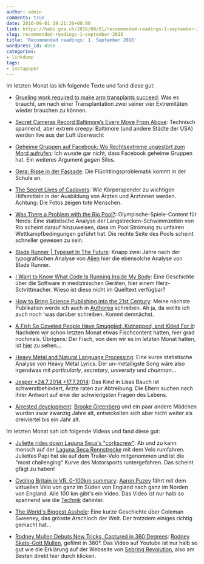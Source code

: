 ```yaml
---
author: admin
comments: true
date: 2016-09-01 19:21:36+00:00
link: https://habi.gna.ch/2016/09/01/recommended-readings-1-september-2016/
slug: recommended-readings-1-september-2016
title: 'Recommended readings: 1. September 2016'
wordpress_id: 4556
categories:
- linkdump
tags:
- instapaper
---
```


Im letzten Monat las ich folgende Texte und fand diese gut:





  * [Grueling work required to make arm transplants succeed](https://www.statnews.com/2016/08/23/double-arm-transplant/): Was es braucht, um nach einer Transplantation zwei seiner vier Extremitäten wieder brauchen zu können.


  * [Secret Cameras Record Baltimore’s Every Move From Above](https://www.bloomberg.com/features/2016-baltimore-secret-surveillance/): Technisch spannend, aber extrem creepy: Baltimore (und andere Städte der USA) werden live aus der Luft überwacht


  * [Geheime Gruppen auf Facebook: Wo Rechtsextreme ungestört zum Mord aufrufen](http://www.tagesspiegel.de/themen/reportage/geheime-gruppen-auf-facebook-wo-rechtsextreme-ungestoert-zum-mord-aufrufen/14008436.html): Ich wusste gar nicht, dass Facebook geheime Gruppen hat. Ein weiteres Argument _gegen_ Silos.


  * [Gera: Risse in der Fassade](http://www.zeit.de/zeit-magazin/2016/32/fluechtlingskrise-fluechtlinge-thueringen-gymnasium-gera-theater): Die Flüchtlingsproblematik kommt in der Schule an.


  * [The Secret Lives of Cadavers](http://news.nationalgeographic.com/2016/07/body-donation-cadavers-anatomy-medical-education/): Wie Körperspender zu wichtigen Hilfsmitteln in der Ausbildung von Ärzten und Ärztinnen werden. Achtung: Die Fotos zeigen tote Menschen.


  * [Was There a Problem with the Rio Pool?](https://swimswam.com/problem-rio-pool/): Olympische-Spiele-Content für Nerds: Eine statistische Analyse der Langstrecken-Schwimmzeiten von Rio scheint darauf hinzuweisen, dass im Pool Strömung zu unfairen Wettkampfbedingungen geführt hat. Die rechte Seite des Pools scheint schneller gewesen zu sein.


  * [Blade Runner | Typeset In The Future](https://typesetinthefuture.com/2016/06/19/bladerunner/): Knapp zwei Jahre nach der typografischen Analyse von [Alien](https://typesetinthefuture.com/2014/12/01/alien/) hier die ebensolche Analyse von Blade Runner.


  * [I Want to Know What Code Is Running Inside My Body](https://www.wired.com/2016/02/i-want-to-know-what-code-is-running-inside-my-body/): Eine Geschichte über die Software in medizinischen Geräten, hier einem Herz-Schrittmacher. Wieso ist diese nicht im Quelltext verfügbar?


  * [How to Bring Science Publishing into the 21st Century](http://blogs.scientificamerican.com/guest-blog/how-to-bring-science-publishing-into-the-21st-century/): Meine nächste Publikation werde ich auch in [Authorea](https://www.authorea.com) schreiben. Ah ja, da wollte ich auch noch 'was darüber schreiben. Kommt demnächst. 


  * [A Fish So Coveted People Have Smuggled, Kidnapped, and Killed For It](https://blog.longreads.com/2016/07/18/a-fish-so-coveted-people-have-smuggled-kidnapped-and-killed-for-it/): Nachdem wir schon letzten Monat etwas Fischcontent hatten, hier grad nochmals. Übrigens: Der Fisch, von dem wir es im letzten Monat hatten, ist [hier](https://vimeo.com/179027348) zu sehen...


  * [Heavy Metal and Natural Language Processing](http://www.degeneratestate.org/posts/2016/Apr/20/heavy-metal-and-natural-language-processing-part-1/): Eine kurze statistische Analyse von Heavy Metal Lyrics. Der un-metalligste Song wäre also irgendwas mit _particularly_, _secretary_, _university_ und _chairman_...


  * [Jesper *24.7.2014 +17.7.2014](http://www.zeit.de/2016/29/schwangerschaft-baby-herzfehler-behinderung-praenataldiagnostik): Das Kind in Lisas Bauch ist schwerstbehindert, Ärzte raten zur Abtreibung. Die Eltern suchen nach ihrer Antwort auf eine der schwierigsten Fragen des Lebens.


  * [Arrested development](http://mosaicscience.com/story/arrested-development): [Brooke Greenberg](https://en.wikipedia.org/wiki/Brooke_Greenberg) und ein paar andere Mädchen wurden zwar zwanzig Jahre alt, entwickelten sich aber nicht weiter als dreiviertel bis ein Jahr alt. 



Im letzten Monat sah ich folgende Videos und fand diese gut:



  * [Juliette rides down Laguna Seca's "corkscrew"](https://www.youtube.com/watch?v=dcpKNwVKoks): Ab und zu kann mensch auf der [Laguna Seca Rennstrecke](https://en.wikipedia.org/wiki/Mazda_Raceway_Laguna_Seca) mit dem Velo rumfahren. Juliettes Papi hat sie auf dem Trailer-Velo mitgenommen und ist die "most challenging" Kurve des Motorsports runtergefahren. Das scheint gfägt zu haben!


  * [Cycling Britain in VR. 0-100km summary](https://www.youtube.com/watch?v=s1YSjD49JiM&list=PLCpNd0axt1Sf-4dt9W0B17p1_nKITfNfT&index=1): [Aaron Puzey](https://cyclevr.com/home/) fährt mit dem virtuellen Velo von ganz im Süden von England nach ganz im Norden von England. Alle 100 km gibt's ein Video. Das Video ist nur halb so spannend wie die [Technik](https://cyclevr.com/development/) dahinter.


  * [The World's Biggest Asshole](https://www.youtube.com/watch?v=TeVLxcekEsw): Eine kurze Geschichte über Coleman Sweeney, das grösste Arschloch der Welt. Der trotzdem einiges richtig gemacht hat...


  * [Rodney Mullen Debuts New Tricks, Captured in 360 Degrees](https://www.youtube.com/watch?v=-3tDvMG87Ro): [Rodney Skate-Gott Mullen](https://en.wikipedia.org/wiki/Rodney_Mullen), gefilmt in 360°. Das Video auf Youtube ist nur halb so gut wie die Erklärung auf der Webseite von [Sebring Revolution](http://sebringrevolution.com/rodneymullen), also am Besten direkt hier durch klicken.



